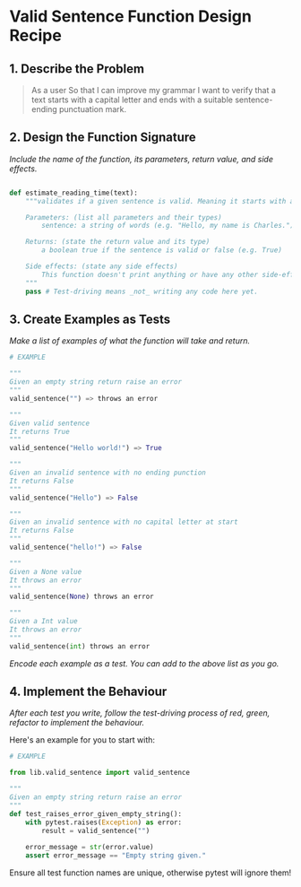 # Valid Sentence Function Design Recipe

## 1. Describe the Problem

>As a user
>So that I can improve my grammar
>I want to verify that a text starts with a capital letter and ends with a suitable sentence-ending punctuation mark.


## 2. Design the Function Signature

_Include the name of the function, its parameters, return value, and side effects._

```python

def estimate_reading_time(text):
    """validates if a given sentence is valid. Meaning it starts with a capital letter and ends with a suitable sentence ending punctuation mark.

    Parameters: (list all parameters and their types)
        sentence: a string of words (e.g. "Hello, my name is Charles.")

    Returns: (state the return value and its type)
        a boolean true if the sentence is valid or false (e.g. True)

    Side effects: (state any side effects)
        This function doesn't print anything or have any other side-effects
    """
    pass # Test-driving means _not_ writing any code here yet.
```

## 3. Create Examples as Tests

_Make a list of examples of what the function will take and return._

```python
# EXAMPLE

"""
Given an empty string return raise an error
"""
valid_sentence("") => throws an error

"""
Given valid sentence
It returns True
"""
valid_sentence("Hello world!") => True

"""
Given an invalid sentence with no ending punction
It returns False
"""
valid_sentence("Hello") => False

"""
Given an invalid sentence with no capital letter at start
It returns False
"""
valid_sentence("hello!") => False

"""
Given a None value
It throws an error
"""
valid_sentence(None) throws an error

"""
Given a Int value
It throws an error
"""
valid_sentence(int) throws an error
```

_Encode each example as a test. You can add to the above list as you go._

## 4. Implement the Behaviour

_After each test you write, follow the test-driving process of red, green, refactor to implement the behaviour._

Here's an example for you to start with:

```python
# EXAMPLE

from lib.valid_sentence import valid_sentence

"""
Given an empty string return raise an error
"""
def test_raises_error_given_empty_string():
    with pytest.raises(Exception) as error:
        result = valid_sentence("")
    
    error_message = str(error.value)
    assert error_message == "Empty string given."

```

Ensure all test function names are unique, otherwise pytest will ignore them!